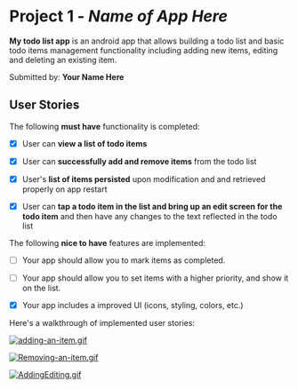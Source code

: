 # Project 1 - *Name of App Here*

**My todo list app** is an android app that allows building a todo list and basic todo items management functionality including adding new items, editing and deleting an existing item.

Submitted by: **Your Name Here**

## User Stories

The following **must have** functionality is completed:

* [x] User can **view a list of todo items**

* [x] User can **successfully add and remove items** from the todo list

* [x] User's **list of items persisted** upon modification and and retrieved properly on app restart

* [x] User can **tap a todo item in the list and bring up an edit screen for the todo item** and then have any changes to the text reflected in the todo list

 

The following **nice to have** features are implemented:

* [ ] Your app should allow you to mark items as completed.

* [ ] Your app should allow you to set items with a higher priority, and show it on the list.

* [x] Your app includes a improved UI (icons, styling, colors, etc.)

 

Here's a walkthrough of implemented user stories:

<a href="https://gifyu.com/image/gAgv"><img src="https://s8.gifyu.com/images/adding-an-item.md.gif" alt="adding-an-item.gif" border="0" /></a>

<a href="https://gifyu.com/image/gAgm"><img src="https://s8.gifyu.com/images/Removing-an-item.md.gif" alt="Removing-an-item.gif" border="0" /></a>

<a href="https://gifyu.com/image/gAg7"><img src="https://s8.gifyu.com/images/AddingEditing.md.gif" alt="AddingEditing.gif" border="0" /></a>
